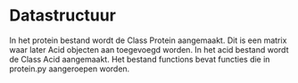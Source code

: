 # Datastructuur

In het protein bestand wordt de Class Protein aangemaakt. Dit is een matrix waar later Acid objecten aan toegevoegd worden.
In het acid bestand wordt de Class Acid aangemaakt.
Het bestand functions bevat functies die in protein.py aangeroepen worden.
